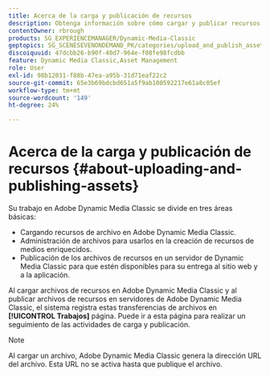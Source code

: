 ```yaml
---
title: Acerca de la carga y publicación de recursos
description: Obtenga información sobre cómo cargar y publicar recursos en Adobe Dynamic Media Classic.
contentOwner: rbrough
products: SG_EXPERIENCEMANAGER/Dynamic-Media-Classic
geptopics: SG_SCENESEVENONDEMAND_PK/categories/upload_and_publish_assets
discoiquuid: 47dcbb26-b90f-40d7-964e-f08fe98fcdbb
feature: Dynamic Media Classic,Asset Management
role: User
exl-id: 98b12031-f88b-47ea-a95b-31d71eaf22c2
source-git-commit: 65e3b69bdcbd651a5f9ab100592217e61a8c05ef
workflow-type: tm+mt
source-wordcount: '149'
ht-degree: 24%

---
```


# Acerca de la carga y publicación de recursos {#about-uploading-and-publishing-assets}

Su trabajo en Adobe Dynamic Media Classic se divide en tres áreas básicas:

* Cargando recursos de archivo en Adobe Dynamic Media Classic.
* Administración de archivos para usarlos en la creación de recursos de medios enriquecidos.
* Publicación de los archivos de recursos en un servidor de Dynamic Media Classic para que estén disponibles para su entrega al sitio web y a la aplicación.

Al cargar archivos de recursos en Adobe Dynamic Media Classic y al publicar archivos de recursos en servidores de Adobe Dynamic Media Classic, el sistema registra estas transferencias de archivos en **[!UICONTROL Trabajos]** página. Puede ir a esta página para realizar un seguimiento de las actividades de carga y publicación.

>[!NOTE]
>
>Al cargar un archivo, Adobe Dynamic Media Classic genera la dirección URL del archivo. Esta URL no se activa hasta que publique el archivo.

<!-- >[!NOTE]
>
>A new Instant Publish feature was made available shortly after the release of Adobe Dynamic Media Classic 6.0. This feature, which publishes assets immediately with one step, is being rolled out gradually, replacing the **[!UICONTROL Mark for Publish]** functionality. Some users will continue to see the current interface and functionality for a while, until they are included in the rollout. In addition, some assets will continue to use the “Mark for Publish” process for a while after the rollout. -->
